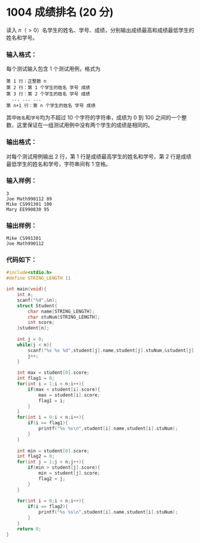 # 1004 成绩排名 (20 分)
读入 $n（>0）$名学生的姓名、学号、成绩，分别输出成绩最高和成绩最低学生的姓名和学号。
### 输入格式：
每个测试输入包含 1 个测试用例，格式为
```
第 1 行：正整数 n
第 2 行：第 1 个学生的姓名 学号 成绩
第 3 行：第 2 个学生的姓名 学号 成绩
  ... ... ...
第 n+1 行：第 n 个学生的姓名 学号 成绩
```

其中`姓名`和`学号`均为不超过 10 个字符的字符串，成绩为 0 到 100 之间的一个整数，这里保证在一组测试用例中没有两个学生的成绩是相同的。
### 输出格式：
对每个测试用例输出 2 行，第 1 行是成绩最高学生的姓名和学号，第 2 行是成绩最低学生的姓名和学号，字符串间有 1 空格。
### 输入样例：
```
3
Joe Math990112 89
Mike CS991301 100
Mary EE990830 95
```
### 输出样例：
```
Mike CS991301
Joe Math990112
```
### 代码如下：

```c
#include<stdio.h>
#define STRING_LENGTH 11

int main(void){
    int n;
    scanf("%d",&n);
    struct Student{
        char name[STRING_LENGTH];
        char stuNum[STRING_LENGTH];
        int score;
    }student[n];
    
    int j = 0;
    while(j < n){
        scanf("%s %s %d",student[j].name,student[j].stuNum,&student[j].score);
        j++;
    }
    
    int max = student[0].score;
    int flag1 = 0;
    for(int i = 1;i < n;i++){
        if(max < student[i].score){
            max = student[i].score;
            flag1 = i;
        }
    }
    for(int i = 0;i < n;i++){
        if(i == flag1){
            printf("%s %s\n",student[i].name,student[i].stuNum);
        }
    }
    
    int min = student[0].score;
    int flag2 = 0;
    for(int j = 1;j < n;j++){
        if(min > student[j].score){
            min = student[j].score;
            flag2 = j;
        }
    }
    
    for(int i = 0;i < n;i++){
        if(i == flag2){
            printf("%s %s\n",student[i].name,student[i].stuNum);
        }
    }
    return 0;
}
```